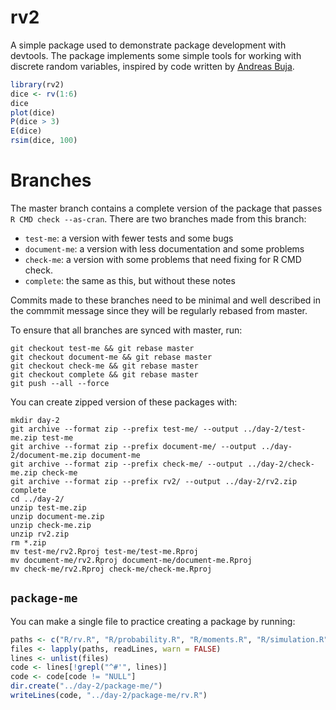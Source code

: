 # rv2

A simple package used to demonstrate package development with devtools. The package implements some simple tools for working with discrete random variables, inspired by code written by [Andreas Buja](http://stat.wharton.upenn.edu/~buja/STAT-101/src-probability.R).

```r
library(rv2)
dice <- rv(1:6)
dice
plot(dice)
P(dice > 3)
E(dice)
rsim(dice, 100)
```

# Branches

The master branch contains a complete version of the package that passes `R CMD check --as-cran`. There are two branches made from this branch:

* `test-me`: a version with fewer tests and some bugs
* `document-me`: a version with less documentation and some problems
* `check-me`: a version with some problems that need fixing for R CMD check.
* `complete`: the same as this, but without these notes

Commits made to these branches need to be minimal and well described in the commmit message since they will be regularly rebased from master.

To ensure that all branches are synced with master, run:

```
git checkout test-me && git rebase master
git checkout document-me && git rebase master
git checkout check-me && git rebase master
git checkout complete && git rebase master
git push --all --force
```

You can create zipped version of these packages with:

```
mkdir day-2
git archive --format zip --prefix test-me/ --output ../day-2/test-me.zip test-me 
git archive --format zip --prefix document-me/ --output ../day-2/document-me.zip document-me 
git archive --format zip --prefix check-me/ --output ../day-2/check-me.zip check-me 
git archive --format zip --prefix rv2/ --output ../day-2/rv2.zip complete 
cd ../day-2/
unzip test-me.zip
unzip document-me.zip
unzip check-me.zip
unzip rv2.zip
rm *.zip
mv test-me/rv2.Rproj test-me/test-me.Rproj
mv document-me/rv2.Rproj document-me/document-me.Rproj
mv check-me/rv2.Rproj check-me/check-me.Rproj
```

## `package-me`

You can make a single file to practice creating a package by running:

```R
paths <- c("R/rv.R", "R/probability.R", "R/moments.R", "R/simulation.R", "R/ops.R")
files <- lapply(paths, readLines, warn = FALSE)
lines <- unlist(files)
code <- lines[!grepl("^#'", lines)]
code <- code[code != "NULL"]
dir.create("../day-2/package-me/")
writeLines(code, "../day-2/package-me/rv.R")
```
